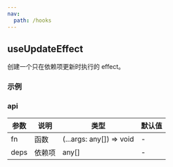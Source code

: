 ```yaml
---
nav:
  path: /hooks
---
```


## useUpdateEffect

创建一个只在依赖项更新时执行的 effect。

### 示例

<code src="./demo/index.tsx"></code>

### api

| 参数 | 说明   | 类型                     | 默认值 |
| ---- | ------ | ------------------------ | ------ |
| fn   | 函数   | (...args: any[]) => void | -      |
| deps | 依赖项 | any[]                    | -      |
